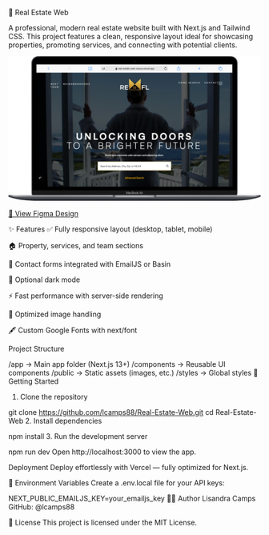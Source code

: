 🏡 Real Estate Web

A professional, modern real estate website built with Next.js and Tailwind CSS. This project features a clean, responsive layout ideal for showcasing properties, promoting services, and connecting with potential clients.

![Real Estate Web Preview](./public/images/real-estate-web.png)

[🔗 View Figma Design](https://www.figma.com/design/7sQH6DXwv9ynMuW2IGwif3/Porfolio-Designs?node-id=0-1&t=FYjGUKQ5NyFJcpWV-1)

✨ Features
✅ Fully responsive layout (desktop, tablet, mobile)

🏠 Property, services, and team sections

📧 Contact forms integrated with EmailJS or Basin

🌙 Optional dark mode

⚡ Fast performance with server-side rendering

📸 Optimized image handling

🖋️ Custom Google Fonts with next/font

Project Structure

/app          → Main app folder (Next.js 13+)
/components   → Reusable UI components
/public       → Static assets (images, etc.)
/styles       → Global styles
🚀 Getting Started
1. Clone the repository

git clone https://github.com/lcamps88/Real-Estate-Web.git
cd Real-Estate-Web
2. Install dependencies

npm install
3. Run the development server

npm run dev
Open http://localhost:3000 to view the app.

Deployment
Deploy effortlessly with Vercel — fully optimized for Next.js.

🔐 Environment Variables
Create a .env.local file for your API keys:


NEXT_PUBLIC_EMAILJS_KEY=your_emailjs_key
👩‍💻 Author
Lisandra Camps
GitHub: @lcamps88

📄 License
This project is licensed under the MIT License.
